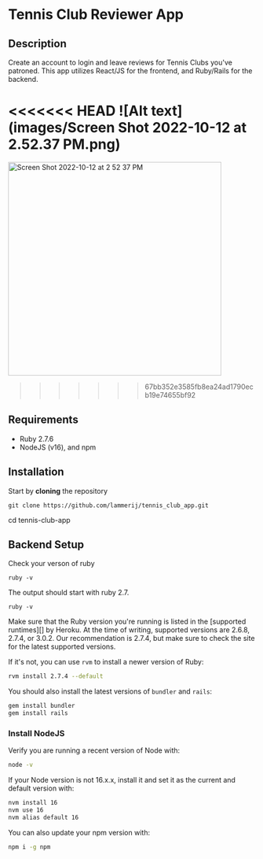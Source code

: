 # Tennis Club Reviewer App

## Description

Create an account to login and leave reviews for Tennis Clubs you've patroned. This app utilizes React/JS for the frontend, and Ruby/Rails for the backend.

<<<<<<< HEAD
![Alt text](images/Screen Shot 2022-10-12 at 2.52.37 PM.png)
=======
<img width="434" alt="Screen Shot 2022-10-12 at 2 52 37 PM" src="https://user-images.githubusercontent.com/56732905/195426805-fa357df8-5267-4f5c-ba93-b59f6a602a4d.png">

>>>>>>> 67bb352e3585fb8ea24ad1790ecb19e74655bf92

## Requirements

- Ruby 2.7.6
- NodeJS (v16), and npm


## Installation

Start by **cloning** the repository

```
git clone https://github.com/lammerij/tennis_club_app.git
```

cd tennis-club-app

## Backend Setup

Check your verson of ruby

```
ruby -v
```

The output should start with ruby 2.7.

```
ruby -v
```

Make sure that the Ruby version you're running is listed in the [supported
runtimes][] by Heroku. At the time of writing, supported versions are 2.6.8,
2.7.4, or 3.0.2. Our recommendation is 2.7.4, but make sure to check the site
for the latest supported versions.

If it's not, you can use `rvm` to install a newer version of Ruby:

```sh
rvm install 2.7.4 --default
```

You should also install the latest versions of `bundler` and `rails`:

```sh
gem install bundler
gem install rails
```

### Install NodeJS

Verify you are running a recent version of Node with:

```sh
node -v
```

If your Node version is not 16.x.x, install it and set it as the current and
default version with:

```sh
nvm install 16
nvm use 16
nvm alias default 16
```

You can also update your npm version with:

```sh
npm i -g npm
```
